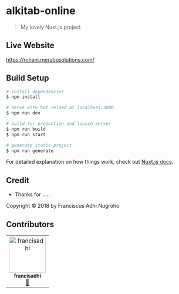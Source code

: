 # alkitab-online

> My lovely Nuxt.js project

## Live Website

<https://rohani.merabusolutions.com/>

## Build Setup

```bash
# install dependencies
$ npm install

# serve with hot reload at localhost:3000
$ npm run dev

# build for production and launch server
$ npm run build
$ npm run start

# generate static project
$ npm run generate
```

For detailed explanation on how things work, check out [Nuxt.js docs](https://nuxtjs.org).

## Credit

-   Thanks for .....

Copyright © 2018 by Franciscus Adhi Nugroho

## Contributors

<table><tr><td align="center"><a href="http://merabusolutions.com"><img src="https://avatars2.githubusercontent.com/u/8231792?v=4" width="100px;" alt="francisadhi"/><br /><sub><b>francisadhi</b></sub></a><br /><a href="https://github.com/francisadhi/alkitab-online" title="Bug reports">🐛</a></td></tr></table>